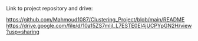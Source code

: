 Link to project repository and drive:

https://github.com/Mahmoud1087/Clustering_Project/blob/main/README
https://drive.google.com/file/d/10a15ZS7mIjl_L7ESTE0El4jUCPYpGN2H/view?usp=sharing
